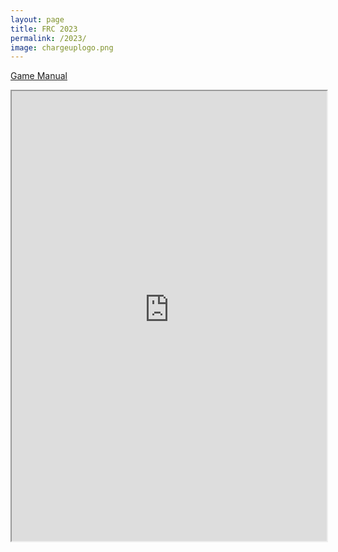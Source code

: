 ```yaml
---
layout: page
title: FRC 2023
permalink: /2023/
image: chargeuplogo.png
---
```


[Game Manual](https://firstfrc.blob.core.windows.net/frc2023/Manual/2023FRCGameManual.pdf)
<iframe src="https://firstfrc.blob.core.windows.net/frc2023/Manual/2023FRCGameManual.pdf" style="width:100%;height:75vw">